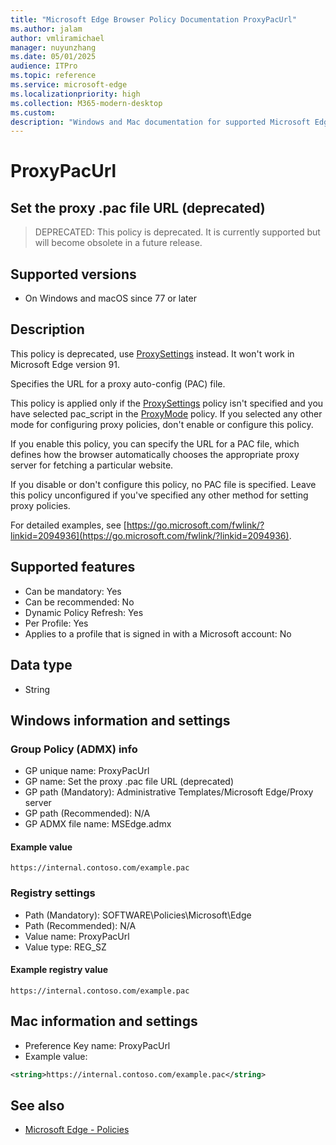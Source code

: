 ```yaml
---
title: "Microsoft Edge Browser Policy Documentation ProxyPacUrl"
ms.author: jalam
author: vmliramichael
manager: nuyunzhang
ms.date: 05/01/2025
audience: ITPro
ms.topic: reference
ms.service: microsoft-edge
ms.localizationpriority: high
ms.collection: M365-modern-desktop
ms.custom:
description: "Windows and Mac documentation for supported Microsoft Edge Browser policy: Set the proxy .pac file URL (deprecated)"
---
```


<!--THIS FILE IS AUTOMATICALLY GENERATED. MANUAL CHANGES WILL BE OVERWRITTEN.-->
<!--Please contact the Microsoft Edge Manageability team with any questions.-->

# ProxyPacUrl

## Set the proxy .pac file URL (deprecated)
> DEPRECATED: This policy is deprecated. It is currently supported but will become obsolete in a future release.

## Supported versions

- On Windows and macOS since 77 or later

## Description

This policy is deprecated, use [ProxySettings](ProxySettings.md) instead. It won't work in Microsoft Edge version 91.

Specifies the URL for a proxy auto-config (PAC) file.

This policy is applied only if the [ProxySettings](ProxySettings.md) policy isn't specified and you have selected pac_script in the [ProxyMode](ProxyMode.md) policy. If you selected any other mode for configuring proxy policies, don't enable or configure this policy.

If you enable this policy, you can specify the URL for a PAC file, which defines how the browser automatically chooses the appropriate proxy server for fetching a particular website.

If you disable or don't configure this policy, no PAC file is specified. Leave this policy unconfigured if you've specified any other method for setting proxy policies.

For detailed examples, see [https://go.microsoft.com/fwlink/?linkid=2094936](https://go.microsoft.com/fwlink/?linkid=2094936).

## Supported features

- Can be mandatory: Yes
- Can be recommended: No
- Dynamic Policy Refresh: Yes
- Per Profile: Yes
- Applies to a profile that is signed in with a Microsoft account: No

## Data type

- String

## Windows information and settings

### Group Policy (ADMX) info

- GP unique name: ProxyPacUrl
- GP name: Set the proxy .pac file URL (deprecated)
- GP path (Mandatory): Administrative Templates/Microsoft Edge/Proxy server
- GP path (Recommended): N/A
- GP ADMX file name: MSEdge.admx

#### Example value

```
https://internal.contoso.com/example.pac
```

### Registry settings

- Path (Mandatory): SOFTWARE\Policies\Microsoft\Edge
- Path (Recommended): N/A
- Value name: ProxyPacUrl
- Value type: REG_SZ

#### Example registry value

```
https://internal.contoso.com/example.pac
```


## Mac information and settings

- Preference Key name: ProxyPacUrl
- Example value:

```xml
<string>https://internal.contoso.com/example.pac</string>
```

## See also
- [Microsoft Edge - Policies](../microsoft-edge-policies.md)
